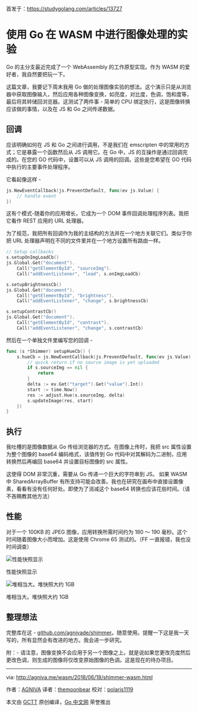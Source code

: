 首发于：https://studygolang.com/articles/13727

# 使用 Go 在 WASM 中进行图像处理的实验

Go 的主分支最近完成了一个 WebAssembly 的工作原型实现。作为 WASM 的爱好者，我自然要把玩一下。

这篇文章，我要记下周末我用 Go 做的处理图像实验的想法。这个演示只是从浏览器中获取图像输入，然后应用各种图像变换，如亮度，对比度，色调，饱和度等，最后将其转储回浏览器。这测试了两件事 - 简单的 CPU 绑定执行，这是图像转换应该做的事情，以及在 JS 和 Go 之间传递数据。

## 回调

应该明确如何在 JS 和 Go 之间进行调用，不是我们在 emscripten 中的常用的方式；它是暴露一个函数然后从 JS 调用它。在 Go 中，JS 的互操作是通过回调完成的。在您的 GO 代码中，设置可以从 JS 调用的回调。这些是您希望在 GO 代码中执行的主要事件处理程序。

它看起像这样 -

```go
js.NewEventCallback(js.PreventDefault, func(ev js.Value) {
	// handle event
})
```

这有个模式-随着你的应用增长，它成为一个 DOM 事件回调处理程序列表。我把它看作 REST 应用的 URL 处理器。

为了规范，我把所有回调作为我的主结构的方法并在一个地方关联它们。类似于你把 URL 处理器声明在不同的文件里并在一个地方设置所有路由一样。

```go
// Setup callbacks
s.setupOnImgLoadCb()
js.Global.Get("document").
	Call("getElementById", "sourceImg").
	Call("addEventListener", "load", s.onImgLoadCb)

s.setupBrightnessCb()
js.Global.Get("document").
	Call("getElementById", "brightness").
	Call("addEventListener", "change", s.brightnessCb)

s.setupContrastCb()
js.Global.Get("document").
	Call("getElementById", "contrast").
	Call("addEventListener", "change", s.contrastCb)
```

然后在一个单独文件里编写您的回调 -

```go
func (s *Shimmer) setupHueCb() {
	s.hueCb = js.NewEventCallback(js.PreventDefault, func(ev js.Value) {
		// quick return if no source image is yet uploaded
		if s.sourceImg == nil {
			return
		}
		delta := ev.Get("target").Get("value").Int()
		start := time.Now()
		res := adjust.Hue(s.sourceImg, delta)
		s.updateImage(res, start)
	})
}
```

## 执行

我吐槽的是图像数据从 Go 传给浏览器的方式。在图像上传时，我把 src 属性设置为整个图像的 base64 编码格式，该值传到 Go 代码中对其解码为二进制，应用转换然后再编回 base64 并设置目标图像的 src 属性。

这使得 DOM 非常沉重，需要从 Go 传递一个巨大的字符串到 JS。 如果 WASM 中 SharedArrayBuffer 有所支持可能会改善。我也在研究在画布中直接设置像素，看看有没有任何好处。即使为了消减这个 base64 转换也应该花些时间。（请不吝赐教其他方法）

## 性能

对于一个 100KB 的 JPEG 图像，应用转换所需时间约为 180 ～ 190 毫秒。这个时间随着图像大小而增加。这是使用 Chrome 65 测试的。（FF 一直报错，我也没时间调查）

![性能快照显示](https://raw.githubusercontent.com/studygolang/gctt-images/master/Experiments-with-image-manipulation-in-WASM-using-Go/wasm1.png)

性能快照显示

![堆相当大。堆快照大约 1GB](https://raw.githubusercontent.com/studygolang/gctt-images/master/Experiments-with-image-manipulation-in-WASM-using-Go/wasm2.png)

堆相当大。堆快照大约 1GB

## 整理想法

完整库在这 - [github.com/agnivade/shimmer](https://github.com/agnivade/shimmer)。随意使用。提醒一下这是我一天写的，所有显然会有改进的地方。我会进一步研究。

附：- 请注意，图像变换不会应用于另一个图像之上。就是说如果您更改亮度然后更改色调，则生成的图像将仅改变原始图像的色调。这是现在的待办项目。

---

via: http://agniva.me/wasm/2018/06/18/shimmer-wasm.html

作者：[AGNIVA](http://agniva.me/)
译者：[themoonbear](https://github.com/themoonbear)
校对：[polaris1119](https://github.com/polaris1119)

本文由 [GCTT](https://github.com/studygolang/GCTT) 原创编译，[Go 中文网](https://studygolang.com/) 荣誉推出
